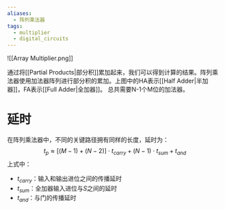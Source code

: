 ```yaml
---
aliases:
  - 阵列乘法器
tags:
  - multiplier
  - digital_circuits
---
```

![[Array Multiplier.png]]

通过将[[Partial Products|部分积]]累加起来，我们可以得到计算的结果。阵列乘法器使用加法器阵列进行部分积的累加。上图中的HA表示[[Half Adder|半加器]]，FA表示[[Full Adder|全加器]]。
总共需要N-1个M位的加法器。

# 延时

在阵列乘法器中，不同的关键路径拥有同样的长度，延时为：
$$t_p\approx [(M-1)+(N-2)]\cdot t_{carry}+(N-1)\cdot t_{sum}+t_{and}$$上式中：
- $t_{carry}$：输入和输出进位之间的传播延时
- $t_{sum}$：全加器输入进位与$S$之间的延时
- $t_{and}$：与门的传播延时
